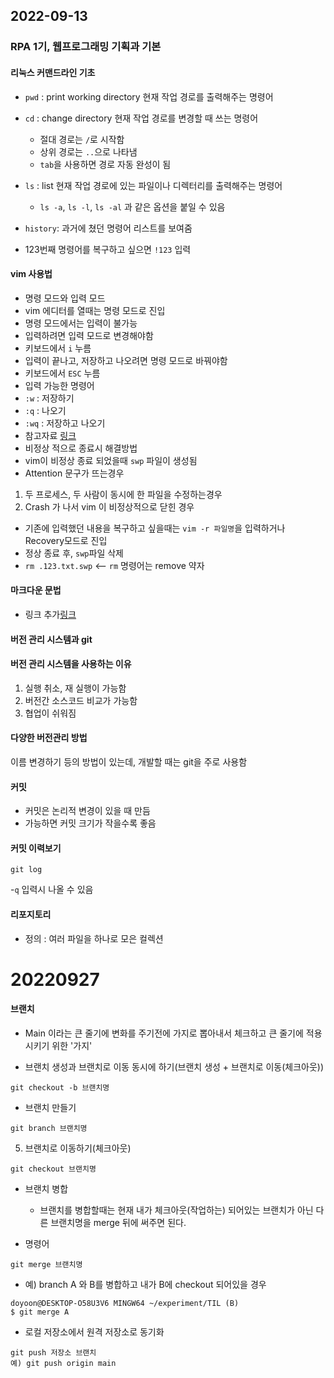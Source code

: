 ## 2022-09-13

### RPA 1기, 웹프로그래밍 기획과 기본

#### 리눅스 커맨드라인 기초

- `pwd` : print working directory 현재 작업 경로를 출력해주는 명령어
- `cd` : change directory 현재 작업 경로를 변경할 때 쓰는 명령어
  - 절대 경로는 `/`로 시작함
  - 상위 경로는 `..`으로 나타냄
  - `tab`을 사용하면 경로 자동 완성이 됨
- `ls` : list 현재 작업 경로에 있는 파일이나 디렉터리를 출력해주는 명령어

  - `ls -a`, `ls -l`, `ls -al` 과 같은 옵션을 붙일 수 있음

- `history`: 과거에 쳤던 명령어 리스트를 보여줌
- 123번째 명령어를 복구하고 싶으면 `!123` 입력

#### vim 사용법

- 명령 모드와 입력 모드
- vim 에디터를 열때는 명령 모드로 진입
- 명령 모드에서는 입력이 불가능
- 입력하려면 입력 모드로 변경해야함
- 키보드에서 `i` 누름
- 입력이 끝나고, 저장하고 나오려면 명령 모드로 바꿔야함
- 키보드에서 `ESC` 누름
- 입력 가능한 명령어
- `:w` : 저장하기
- `:q` : 나오기
- `:wq` : 저장하고 나오기
- 참고자료 [링크](https://iamfreeman.tistory.com/entry/vi-vim-%ED%8E%B8%EC%A7%91%EA%B8%B0-%EB%AA%85%EB%A0%B9%EC%96%B4-%EC%A0%95%EB%A6%AC-%EB%8B%A8%EC%B6%95%ED%82%A4-%EB%AA%A8%EC%9D%8C-%EB%AA%A9%EB%A1%9D)
- 비정상 적으로 종료시 해결방법
- vim이 비정상 종료 되었을때 `swp` 파일이 생성됨
- Attention 문구가 뜨는경우

1. 두 프로세스, 두 사람이 동시에 한 파일을 수정하는경우
2. Crash 가 나서 vim 이 비정상적으로 닫힌 경우

- 기존에 입력했던 내용을 복구하고 싶을때는 `vim -r 파일명`을 입력하거나 Recovery모드로 진입
- 정상 종료 후, `swp`파일 삭제
- `rm .123.txt.swp` <-- `rm` 명령어는 remove 약자

#### 마크다운 문법

- 링크 추가[링크](https://heropy.blog/2017/09/30/markdown/)

#### 버전 관리 시스템과 git

#### 버전 관리 시스템을 사용하는 이유

1.  실행 취소, 재 실행이 가능함
2.  버전간 소스코드 비교가 가능함
3.  협업이 쉬워짐

#### 다양한 버전관리 방법

이름 변경하기 등의 방법이 있는데, 개발할 때는 git을 주로 사용함

#### 커밋

- 커밋은 논리적 변경이 있을 때 만듬
- 가능하면 커밋 크기가 작을수록 좋음

#### 커밋 이력보기

```
git log
```

-`q` 입력시 나올 수 있음

#### 리포지토리

- 정의 : 여러 파일을 하나로 모은 컬렉션

# 20220927

#### 브랜치

- Main 이라는 큰 줄기에 변화를 주기전에 가지로 뽑아내서 체크하고 큰 줄기에 적용 시키기 위한 '가지'

- 브랜치 생성과 브랜치로 이동 동시에 하기(브랜치 생성 + 브랜치로 이동(체크아웃))

```
git checkout -b 브랜치명
```

- 브랜치 만들기

```
git branch 브랜치명
```

5. 브랜치로 이동하기(체크아웃)

```
git checkout 브랜치명
```

- 브랜치 병합

  - 브랜치를 병합할때는 현재 내가 체크아웃(작업하는) 되어있는 브랜치가 아닌 다른 브랜치명을 merge 뒤에 써주면 된다.

- 명령어

```
git merge 브랜치명
```

- 예) branch A 와 B를 병합하고 내가 B에 checkout 되어있을 경우

```
doyoon@DESKTOP-O58U3V6 MINGW64 ~/experiment/TIL (B)
$ git merge A
```

- 로컬 저장소에서 원격 저장소로 동기화

```
git push 저장소 브랜치
예) git push origin main
```

